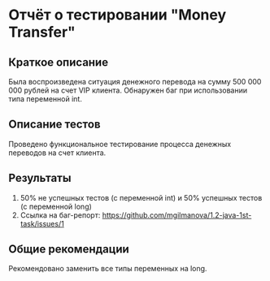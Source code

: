 # Отчёт о тестировании "Money Transfer"

## Краткое описание

Была воспроизведена ситуация денежного перевода на сумму 500 000 000 рублей на счет VIP клиента. Обнаружен баг при использовании типа переменной int.

## Описание тестов

Проведено функциональное тестирование процесса денежных переводов на счет клиента.

## Результаты

1. 50% не успешных тестов (с переменной int) и 50% успешных тестов (с переменной long)
2. Ссылка на баг-репорт: https://github.com/mgilmanova/1.2-java-1st-task/issues/1

## Общие рекомендации

Рекомендовано заменить все типы переменных на long.